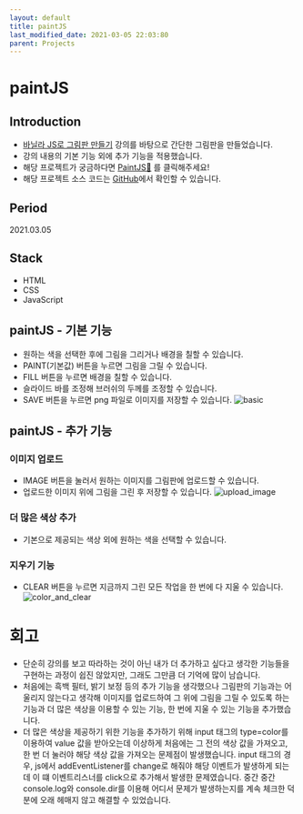 ```yaml
---
layout: default
title: paintJS
last_modified_date: 2021-03-05 22:03:80
parent: Projects
---
```


# paintJS

## Introduction

- [바닐라 JS로 그림판 만들기](https://nomadcoders.co/javascript-for-beginners-2) 강의를 바탕으로 간단한 그림판을 만들었습니다.
- 강의 내용의 기본 기능 외에 추가 기능을 적용했습니다.
- 해당 프로젝트가 궁금하다면 [PaintJS🎨](https://2dowon.github.io/NomadCoders_paintJS/) 를 클릭해주세요!
- 해당 프로젝트 소스 코드는 [GitHub](https://github.com/2dowon/NomadCoders_paintJS)에서 확인할 수 있습니다.

## Period

2021.03.05

## Stack

- HTML
- CSS
- JavaScript

## paintJS - 기본 기능

- 원하는 색을 선택한 후에 그림을 그리거나 배경을 칠할 수 있습니다.
- PAINT(기본값) 버튼을 누르면 그림을 그릴 수 있습니다.
- FILL 버튼을 누르면 배경을 칠할 수 있습니다.
- 슬라이드 바를 조정해 브러쉬의 두께를 조정할 수 있습니다.
- SAVE 버튼을 누르면 png 파일로 이미지를 저장할 수 있습니다.
  ![basic](/assets/images/project/basic.gif)

## paintJS - 추가 기능

### 이미지 업로드

- IMAGE 버튼을 눌러서 원하는 이미지를 그림판에 업로드할 수 있습니다.
- 업로드한 이미지 위에 그림을 그린 후 저장할 수 있습니다.
  ![upload_image](/assets/images/project/upload_image.gif)

### 더 많은 색상 추가

- 기본으로 제공되는 색상 외에 원하는 색을 선택할 수 있습니다.

### 지우기 기능

- CLEAR 버튼을 누르면 지금까지 그린 모든 작업을 한 번에 다 지울 수 있습니다.
  ![color_and_clear](/assets/images/project/color_and_clear.gif)

# 회고

- 단순히 강의를 보고 따라하는 것이 아닌 내가 더 추가하고 싶다고 생각한 기능들을 구현하는 과정이 쉽진 않았지만, 그래도 그만큼 더 기억에 많이 남습니다.
- 처음에는 흑백 필터, 밝기 보정 등의 추가 기능을 생각했으나 그림판의 기능과는 어울리지 않는다고 생각해 이미지를 업로드하여 그 위에 그림을 그릴 수 있도록 하는 기능과 더 많은 색상을 이용할 수 있는 기능, 한 번에 지울 수 있는 기능을 추가했습니다.
- 더 많은 색상을 제공하기 위한 기능을 추가하기 위해 input 태그의 type=color를 이용하여 value 값을 받아오는데 이상하게 처음에는 그 전의 색상 값을 가져오고, 한 번 더 눌러야 해당 색상 값을 가져오는 문제점이 발생했습니다. input 태그의 경우, js에서 addEventListener를 change로 해줘야 해당 이벤트가 발생하게 되는데 이 떄 이벤트리스너를 click으로 추가해서 발생한 문제였습니다. 중간 중간 console.log와 console.dir를 이용해 어디서 문제가 발생하는지를 계속 체크한 덕분에 오래 헤매지 않고 해결할 수 있었습니다.
